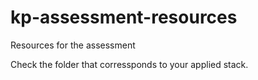 # kp-assessment-resources
Resources for the assessment

Check the folder that corressponds to your applied stack.
